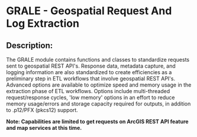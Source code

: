 # GRALE - Geospatial Request And Log Extraction
## Description:
  The GRALE module contains functions and classes to standardize requests
  sent to geospatial REST API's. Response data, metadata capture, and 
  logging information are also standardized to create efficiencies as a 
  preliminary step in ETL workflows that involve geospatial REST API's.  
  Advanced options are available to optimize speed and memory 
  usage in the extraction phase of ETL workflows. Options include
  multi-threaded request/response cycles, 'low memory' options in 
  an effort to reduce memory usage/errors and storage capacity required 
  for outputs, in addition to .p12/PFX (pkcs12) support.  

  **Note: Capabilities are limited to get requests on ArcGIS REST API feature and map services at this time.**  


